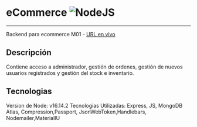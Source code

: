 # eCommerce  ![NodeJS](https://img.shields.io/badge/node.js-6DA55F?style=for-the-badge&logo=node.js&logoColor=white)
 ------
 
Backend para ecommerce M01 -  <a href="https://backend-ecommerce-sitem01.herokuapp.com/">URL en vivo</a>

## Descripción
Contiene acceso a administrador, gestión de ordenes, gestión de nuevos usuarios registrados y gestión del stock e inventario.

## Tecnologias
Version de Node: v16.14.2
Tecnologias Utilizadas: Express, JS, MongoDB Atlas, Compression,Passport, JsonWebToken,Handlebars, Nodemailer,MaterialIU
 

